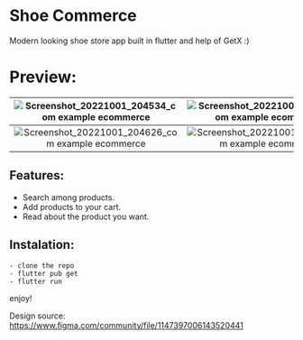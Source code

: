 # Shoe Commerce

Modern looking shoe store app built in flutter and help of GetX :)


# Preview:
| ![Screenshot_20221001_204534_com example ecommerce](https://user-images.githubusercontent.com/93007857/193422187-8a8a2072-3de8-497f-9d28-fca4c30bc8ed.jpg) | ![Screenshot_20221001_204608_com example ecommerce](https://user-images.githubusercontent.com/93007857/193422189-50d7f617-f48f-4f16-b3a9-d99e59ddc863.jpg)   
| :---:   | :---: 
| ![Screenshot_20221001_204626_com example ecommerce](https://user-images.githubusercontent.com/93007857/193422244-4b3ed919-e9d7-4c14-b26d-59ed6e54b8c7.jpg) | ![Screenshot_20221001_204644_com example ecommerce](https://user-images.githubusercontent.com/93007857/193422250-4d925915-f1f2-494a-b53f-f09157ac0600.jpg)    


## Features:

- Search among products.
- Add products to your cart.
- Read about the product you want.


## Instalation:

```
- clone the repo
- flutter pub get
- flutter run
```

enjoy!


Design source: https://www.figma.com/community/file/1147397006143520441
